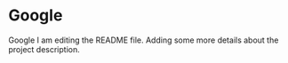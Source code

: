 # Google
Google 
I am editing the README file. Adding some more details about the project description.

